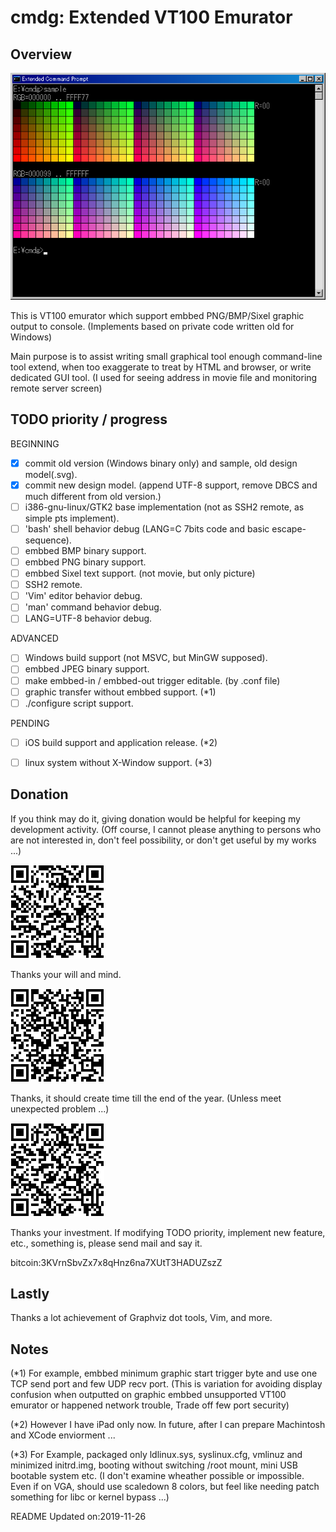 # cmdg: Extended VT100 Emurator

## Overview

![](https://raw.githubusercontent.com/mb3h/cmdg/master/2015-03-private/sample.png)

This is VT100 emurator which support embbed PNG/BMP/Sixel graphic output to console.
(Implements based on private code written old for Windows)

Main purpose is to assist writing small graphical tool enough command-line tool extend,
when too exaggerate to treat by HTML and browser, or write dedicated GUI tool.
(I used for seeing address in movie file and monitoring remote server screen)


## TODO priority / progress

BEGINNING
- [x] commit old version (Windows binary only) and sample, old design model(.svg).
- [x] commit new design model. (append UTF-8 support, remove DBCS and much different from old version.)
- [ ] i386-gnu-linux/GTK2 base implementation (not as SSH2 remote, as simple pts implement).
- [ ] 'bash' shell behavior debug (LANG=C 7bits code and basic escape-sequence).
- [ ] embbed BMP binary support.
- [ ] embbed PNG binary support.
- [ ] embbed Sixel text support. (not movie, but only picture)
- [ ] SSH2 remote.
- [ ] 'Vim' editor behavior debug.
- [ ] 'man' command behavior debug.
- [ ] LANG=UTF-8 behavior debug.

ADVANCED
- [ ] Windows build support (not MSVC, but MinGW supposed).
- [ ] embbed JPEG binary support.
- [ ] make embbed-in / embbed-out trigger editable. (by .conf file)
- [ ] graphic transfer without embbed support. (*1)
- [ ] ./configure script support.

PENDING
- [ ] iOS build support and application release. (*2)
- [ ] linux system without X-Window support. (*3)


## Donation

If you think may do it, giving donation would be helpful for keeping my development activity. 
(Off course, I cannot please anything to persons who are not interested in, don't feel possibility, or don't get useful by my works ...)

[![](https://raw.githubusercontent.com/mb3h/cmdg/master/0.004BTC.png)](bitcoin:3KVrnSbvZx7x8qHnz6na7XUtT3HADUZszZ?amount=0.004)

Thanks your will and mind.

[![](https://raw.githubusercontent.com/mb3h/cmdg/master/0.0264BTC.png)](bitcoin:3KVrnSbvZx7x8qHnz6na7XUtT3HADUZszZ?amount=0.0264)

Thanks, it should create time till the end of the year. (Unless meet unexpected problem ...)

[![](https://raw.githubusercontent.com/mb3h/cmdg/master/0.17424BTC.png)](bitcoin:3KVrnSbvZx7x8qHnz6na7XUtT3HADUZszZ?amount=0.17424)

Thanks your investment. If modifying TODO priority, implement new feature, etc., something is, please send mail and say it.

bitcoin:3KVrnSbvZx7x8qHnz6na7XUtT3HADUZszZ


## Lastly

Thanks a lot achievement of Graphviz dot tools, Vim, and more.

## Notes

(*1)
For example, embbed minimum graphic start trigger byte and use one TCP send port and few UDP recv port.
(This is variation for avoiding display confusion when outputted on graphic embbed unsupported VT100 emurator or happened network trouble, Trade off few port security)

(*2)
However I have iPad only now. In future, after I can prepare Machintosh and XCode enviorment ...

(*3)
For Example, packaged only ldlinux.sys, syslinux.cfg, vmlinuz and minimized initrd.img, booting without switching /root mount, mini USB bootable system etc.
(I don't examine wheather possible or impossible. Even if on VGA, should use scaledown 8 colors, but feel like needing patch something for libc or kernel bypass ...)

README Updated on:2019-11-26
